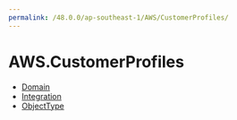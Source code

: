 ```yaml
---
permalink: /48.0.0/ap-southeast-1/AWS/CustomerProfiles/
---
```


# AWS.CustomerProfiles



* [Domain](Domain.md)
* [Integration](Integration.md)
* [ObjectType](ObjectType.md)